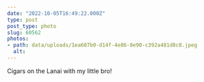 ```yaml
---
date: "2022-10-05T16:49:22.000Z"
type: post 
post_type: photo
slug: 60562
photos: 
- path: data/uploads/1ea607b0-d14f-4e86-8e90-c392a481d8c8.jpeg
  alt: 
---
```

Cigars on the Lanai with my little bro!
